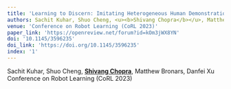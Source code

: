 ```yaml
---
title: 'Learning to Discern: Imitating Heterogeneous Human Demonstrations with Preference and Representation Learning'
authors: Sachit Kuhar, Shuo Cheng, <u><b>Shivang Chopra</b></u>, Matthew Bronars, Danfei Xu
venue: 'Conference on Robot Learning (CoRL 2023)'
paper_link: 'https://openreview.net/forum?id=kOm3jWX8YN'
doi: '10.1145/3596235'
doi_link: 'https://doi.org/10.1145/3596235'
index: '1'
---
```

Sachit Kuhar, Shuo Cheng, <u><b>Shivang Chopra</b></u>, Matthew Bronars, Danfei Xu
Conference on Robot Learning (CoRL 2023)

